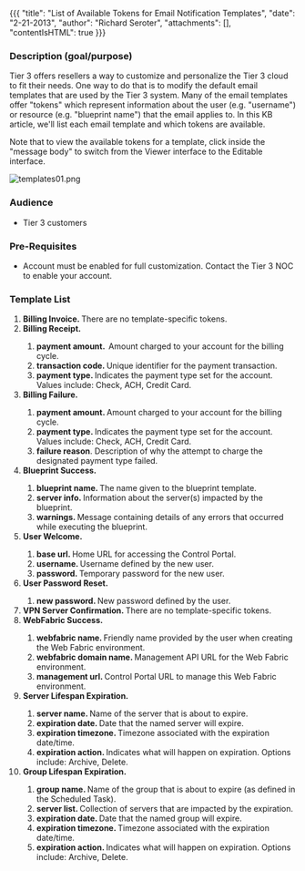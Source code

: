 {{{
  "title": "List of Available Tokens for Email Notification Templates",
  "date": "2-21-2013",
  "author": "Richard Seroter",
  "attachments": [],
  "contentIsHTML": true
}}}

<h3>Description (goal/purpose)</h3>
<p>Tier 3 offers resellers a way to customize and personalize the Tier 3 cloud to fit their needs. One way to do that is to modify the default email templates that are used by the Tier 3 system. Many of the email templates offer "tokens" which represent
  information about the user (e.g. "username") or resource (e.g. "blueprint name") that the email applies to. In this KB article, we'll list each email template and which tokens are available.</p>
<p>Note that to view the available tokens for a template, click inside the "message body" to switch from the Viewer interface to the Editable interface.</p>
<p><img src="https://t3n.zendesk.com/attachments/token/xfqjfcfmzzxrmy4/?name=templates01.png" alt="templates01.png" />
</p>
<h3>Audience</h3>
<ul>
  <li>Tier 3 customers</li>
</ul>
<h3>Pre-Requisites</h3>
<ul>
  <li>Account must be enabled for full customization. Contact the Tier 3 NOC to enable your account.</li>
</ul>
<h3>Template List</h3>
<ol>
  <li><strong>Billing Invoice. </strong>There are no template-specific tokens.</li>
  <li><strong>Billing Receipt.&nbsp;</strong>
  </li>
  <ol>
    <li><strong>payment amount. &nbsp;</strong>Amount charged to your account for the billing cycle.</li>
    <li><strong>transaction code. </strong>Unique identifier for the payment transaction.</li>
    <li><strong>payment type. </strong>Indicates the payment type set for the account. Values include: Check, ACH, Credit Card.</li>
  </ol>
  <li><strong>Billing Failure.</strong>
  </li>
  <ol>
    <li><strong>payment amount. </strong>Amount charged to your account for the billing cycle.</li>
    <li><strong>payment type. </strong>Indicates the payment type set for the account. Values include: Check, ACH, Credit Card.</li>
    <li><strong>failure reason</strong>. Description of why the attempt to charge the designated payment type failed.&nbsp;</li>
  </ol>
  <li><strong>Blueprint Success.</strong>
  </li>
  <ol>
    <li><strong>blueprint name. </strong>The name given to the blueprint template.</li>
    <li><strong>server info. </strong>Information about the server(s) impacted by the blueprint.</li>
    <li><strong>warnings. </strong>Message containing details of any errors that occurred while executing the blueprint.</li>
  </ol>
  <li><strong>User Welcome.</strong>
  </li>
  <ol>
    <li><strong>base url. </strong>Home URL for accessing the Control Portal.&nbsp;</li>
    <li><strong>username. </strong>Username defined by the new user.</li>
    <li><strong>password. </strong>Temporary password for&nbsp;the new user.</li>
  </ol>
  <li><strong>User Password Reset.</strong>
  </li>
  <ol>
    <li><strong>new password. </strong>New password defined by the user.</li>
  </ol>
  <li><strong>VPN Server Confirmation. </strong>There are no template-specific tokens.</li>
  <li><strong>WebFabric Success.</strong>
  </li>
  <ol>
    <li><strong>webfabric name. </strong>Friendly name provided by the user when creating the Web Fabric environment.</li>
    <li><strong>webfabric domain name. </strong>Management API URL for the Web Fabric environment.</li>
    <li><strong>management url. </strong>Control Portal URL to manage this Web Fabric environment.</li>
  </ol>
  <li><strong>Server Lifespan Expiration.</strong>
  </li>
  <ol>
    <li><strong>server name. </strong>Name of the server that is about to expire.</li>
    <li><strong>expiration date. </strong>Date that the named server will expire.</li>
    <li><strong>expiration timezone. </strong>Timezone associated with the expiration date/time.</li>
    <li><strong>expiration action. </strong>Indicates what will happen on expiration. Options include: Archive, Delete.</li>
  </ol>
  <li><strong>Group Lifespan Expiration.</strong>
  </li>
  <ol>
    <li><strong>group name. </strong>Name of the group that is about to expire (as defined in the Scheduled Task).</li>
    <li><strong>server list. </strong>Collection of servers that are impacted by the expiration.</li>
    <li><strong>expiration date. </strong>Date that the named group will expire.</li>
    <li><strong>expiration timezone. </strong>Timezone associated with the expiration date/time.</li>
    <li><strong>expiration action. </strong>Indicates what will happen on expiration. Options include: Archive, Delete.</li>
  </ol>
</ol>